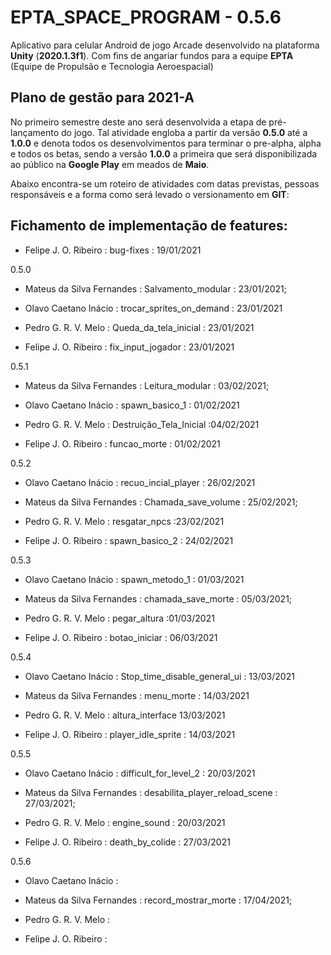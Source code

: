 # EPTA_SPACE_PROGRAM - 0.5.6
Aplicativo para celular Android de jogo Arcade desenvolvido na plataforma **Unity** (**2020.1.3f1**). Com fins de angariar fundos para a equipe **EPTA** (Equipe de Propulsão e Tecnologia Aeroespacial)

## Plano de gestão para 2021-A
No primeiro semestre deste ano será desenvolvida a etapa de pré-lançamento do jogo. Tal atividade engloba a partir da versão **0.5.0** até a **1.0.0** e denota todos os desenvolvimentos para terminar o pre-alpha, alpha e todos os betas, sendo a versão **1.0.0** a primeira que será disponibilizada ao público na **Google Play** em meados de **Maio**.

Abaixo encontra-se um roteiro de atividades com datas previstas, pessoas responsáveis e a forma como será levado o versionamento em **GIT**:

## Fichamento de implementação de features:

- Felipe J. O. Ribeiro : bug-fixes : 19/01/2021

0.5.0

- Mateus da Silva Fernandes : Salvamento_modular : 23/01/2021;

- Olavo Caetano Inácio : trocar_sprites_on_demand : 23/01/2021
 
- Pedro G. R. V. Melo : Queda_da_tela_inicial : 23/01/2021

- Felipe J. O. Ribeiro : fix_input_jogador : 23/01/2021

0.5.1

- Mateus da Silva Fernandes : Leitura_modular : 03/02/2021;

- Olavo Caetano Inácio : spawn_basico_1 : 01/02/2021

- Pedro G. R. V. Melo : Destruição_Tela_Inicial :04/02/2021

- Felipe J. O. Ribeiro : funcao_morte : 01/02/2021

0.5.2

- Olavo Caetano Inácio : recuo_incial_player : 26/02/2021

- Mateus da Silva Fernandes : Chamada_save_volume : 25/02/2021;

- Pedro G. R. V. Melo : resgatar_npcs :23/02/2021

- Felipe J. O. Ribeiro : spawn_basico_2 : 24/02/2021

0.5.3

- Olavo Caetano Inácio : spawn_metodo_1 : 01/03/2021

- Mateus da Silva Fernandes : chamada_save_morte : 05/03/2021;

- Pedro G. R. V. Melo : pegar_altura :01/03/2021

- Felipe J. O. Ribeiro : botao_iniciar : 06/03/2021

0.5.4

- Olavo Caetano Inácio : Stop_time_disable_general_ui : 13/03/2021

- Mateus da Silva Fernandes : menu_morte : 14/03/2021

- Pedro G. R. V. Melo : altura_interface 13/03/2021

- Felipe J. O. Ribeiro : player_idle_sprite : 14/03/2021

0.5.5

- Olavo Caetano Inácio : difficult_for_level_2 : 20/03/2021

- Mateus da Silva Fernandes : desabilita_player_reload_scene : 27/03/2021;

- Pedro G. R. V. Melo : engine_sound : 20/03/2021

- Felipe J. O. Ribeiro : death_by_colide : 27/03/2021

0.5.6

- Olavo Caetano Inácio :

- Mateus da Silva Fernandes : record_mostrar_morte : 17/04/2021;

- Pedro G. R. V. Melo :

- Felipe J. O. Ribeiro :

